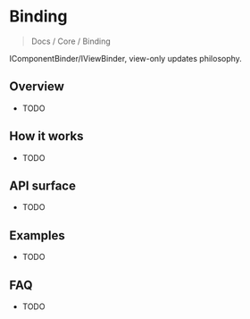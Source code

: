 # Binding

> Docs / Core / Binding

IComponentBinder/IViewBinder, view-only updates philosophy.

## Overview

- TODO

## How it works

- TODO

## API surface

- TODO

## Examples

- TODO

## FAQ

- TODO
